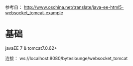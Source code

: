 参考自：
http://www.oschina.net/translate/java-ee-html5-websocket_tomcat-example

# 基础
javaEE 7 & tomcat7.0.62+

连接：
ws://localhost:8080/byteslounge/websocket_tomcat